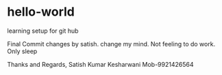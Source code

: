 # hello-world
learning setup for git hub 

Final Commit changes by satish. change my mind.
Not feeling to do work. Only sleep

Thanks and Regards,
Satish Kumar Kesharwani
Mob-9921426564
